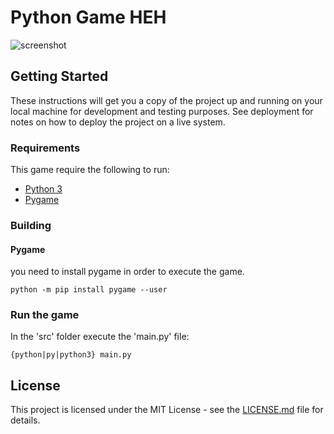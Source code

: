 # Python Game HEH



![screenshot](../master/res/game.gif)

## Getting Started

These instructions will get you a copy of the project up and running on your local machine for development and testing purposes. See deployment for notes on how to deploy the project on a live system.

### Requirements

This game require the following to run:

- [Python 3](https://www.python.org/download/releases/3.0/)
- [Pygame](https://www.pygame.org/news)

### Building

#### Pygame

you need to install pygame in order to execute the game.

`python -m pip install pygame --user`

### Run the game

In the 'src' folder execute the 'main.py' file:

`{python|py|python3} main.py`

## License

This project is licensed under the MIT License - see the [LICENSE.md](../master/LICENSE) file for details.
